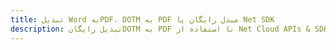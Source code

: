 ---title: تبدیل Word بهPDF، DOTM به PDF مبدل رایگان یا Net SDKdescription: تبدیل رایگانDOTM به PDF با استفاده از Net Cloud APIs & SDK. همچنین اسناد Microsoft Word و OpenOffice را در Cloud ایجاد، ویرایش و رندر کنید.---
